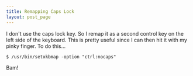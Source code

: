```yaml
---
title: Remapping Caps Lock
layout: post_page
---
```

I don't use the caps lock key. So I remap it as a second control key on the left
side of the keyboard. This is pretty useful since I can then hit it with my
pinky finger. To do this...

    $ /usr/bin/setxkbmap -option "ctrl:nocaps"

Bam!
